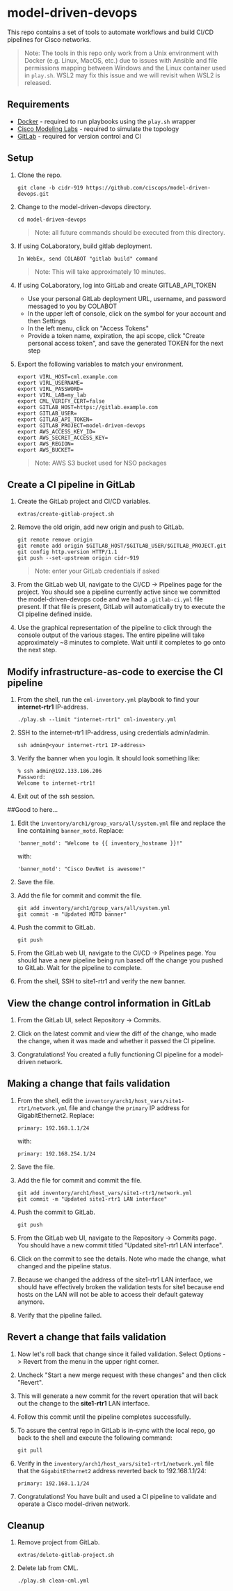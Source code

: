 # model-driven-devops
This repo contains a set of tools to automate workflows and build CI/CD pipelines for Cisco networks.

> Note: The tools in this repo only work from a Unix environment with Docker (e.g. Linux, MacOS, etc.) due to issues with Ansible and file permissions mapping between Windows and the Linux container used in `play.sh`.  WSL2 may fix this issue and we will revisit when WSL2 is released.

## Requirements
- [Docker](https://www.docker.com) - required to run playbooks using the `play.sh` wrapper
- [Cisco Modeling Labs](https://www.cisco.com/c/en/us/products/cloud-systems-management/modeling-labs/index.html) - required to simulate the topology
- [GitLab](https://about.gitlab.com) - required for version control and CI

## Setup

1. Clone the repo.
    ```
    git clone -b cidr-919 https://github.com/ciscops/model-driven-devops.git
    ```

1. Change to the model-driven-devops directory.
    ```
    cd model-driven-devops
    ```
    >Note: all future commands should be executed from this directory.

1. If using CoLaboratory, build gitlab deployment. 
    ```   
    In WebEx, send COLABOT "gitlab build" command
    ```
   >Note: This will take approximately 10 minutes.

1. If using CoLaboratory, log into GitLab and create GITLAB_API_TOKEN
   - Use your personal GitLab deployment URL, username, and password messaged to you by COLABOT
   - In the upper left of console, click on the symbol for your account and then Settings
   - In the left menu, click on "Access Tokens"
   - Provide a token name, expiration, the api scope, click "Create personal access token", and save the generated TOKEN for the next step

1.  Export the following variables to match your environment.
    ```
    export VIRL_HOST=cml.example.com
    export VIRL_USERNAME=
    export VIRL_PASSWORD=
    export VIRL_LAB=my_lab
    export CML_VERIFY_CERT=false
    export GITLAB_HOST=https://gitlab.example.com
    export GITLAB_USER=
    export GITLAB_API_TOKEN=
    export GITLAB_PROJECT=model-driven-devops
    export AWS_ACCESS_KEY_ID=
    export AWS_SECRET_ACCESS_KEY=
    export AWS_REGION=
    export AWS_BUCKET=
    ```

    > Note: AWS S3 bucket used for NSO packages

## Create a CI pipeline in GitLab

1. Create the GitLab project and CI/CD variables.
    ```
    extras/create-gitlab-project.sh
    ```

1. Remove the old origin, add new origin and push to GitLab.
    ```
    git remote remove origin
    git remote add origin $GITLAB_HOST/$GITLAB_USER/$GITLAB_PROJECT.git
    git config http.version HTTP/1.1
    git push --set-upstream origin cidr-919
    ```

    >Note: enter your GitLab credentials if asked

1. From the GitLab web UI, navigate to the CI/CD -> Pipelines page for the project. You should see a pipeline currently active since we committed the model-driven-devops code and we had a `.gitlab-ci.yml` file present. If that file is present, GitLab will automatically try to execute the CI pipeline defined inside.

1. Use the graphical representation of the pipeline to click through the console output of the various stages. The entire pipeline will take approximately ~8 minutes to complete. Wait until it completes to go onto the next step.

## Modify infrastructure-as-code to exercise the CI pipeline
1. From the shell, run the `cml-inventory.yml` playbook to find your **internet-rtr1** IP-address.
    ```
    ./play.sh --limit "internet-rtr1" cml-inventory.yml
    ```

1. SSH to the internet-rtr1 IP-address, using credentials admin/admin.
    ```
    ssh admin@<your internet-rtr1 IP-address>
    ```

1. Verify the banner when you login. It should look something like:
    ```
    % ssh admin@192.133.186.206
    Password: 
    Welcome to internet-rtr1!
    ```
1. Exit out of the ssh session.

##Good to here...

1. Edit the `inventory/arch1/group_vars/all/system.yml` file and replace the line containing `banner_motd`.
    Replace:
    ```
    'banner_motd': "Welcome to {{ inventory_hostname }}!"
    ```
    with:
    ```
    'banner_motd': "Cisco DevNet is awesome!"
    ```

1. Save the file.

1. Add the file for commit and commit the file.
    ```
    git add inventory/arch1/group_vars/all/system.yml
    git commit -m "Updated MOTD banner"
    ```

1. Push the commit to GitLab.
    ```
    git push
    ```

1. From the GitLab web UI, navigate to the CI/CD -> Pipelines page. You should have a new pipeline being run based off the change you pushed to GitLab. Wait for the pipeline to complete.

1. From the shell, SSH to site1-rtr1 and verify the new banner.

## View the change control information in GitLab
1. From the GitLab UI, select Repository -> Commits.

1. Click on the latest commit and view the diff of the change, who made the change, when it was made and whether it passed the CI pipeline.

1. Congratulations! You created a fully functioning CI pipeline for a model-driven network.

## Making a change that fails validation
1. From the shell, edit the `inventory/arch1/host_vars/site1-rtr1/network.yml` file and change the `primary` IP address for GigabitEthernet2.  Replace:
    ```
    primary: 192.168.1.1/24
    ```
    with:
    ```
    primary: 192.168.254.1/24
    ```

1. Save the file.

1. Add the file for commit and commit the file.
    ```
    git add inventory/arch1/host_vars/site1-rtr1/network.yml
    git commit -m "Updated site1-rtr1 LAN interface"
    ```

1. Push the commit to GitLab.
    ```
    git push
    ```

1. From the GitLab web UI, navigate to the Repository -> Commits page. You should have a new commit titled "Updated site1-rtr1 LAN interface".

1. Click on the commit to see the details.  Note who made the change, what changed and the pipeline status.

1. Because we changed the address of the site1-rtr1 LAN interface, we should have effectively broken the validation tests for site1 because end hosts on the LAN will not be able to access their default gateway anymore.

1. Verify that the pipeline failed.

## Revert a change that fails validation
1. Now let's roll back that change since it failed validation.  Select Options -> Revert from the menu in the upper right corner.

1. Uncheck "Start a new merge request with these changes" and then click "Revert".

1. This will generate a new commit for the revert operation that will back out the change to the **site1-rtr1** LAN interface.

1. Follow this commit until the pipeline completes successfully.

1. To assure the central repo in GitLab is in-sync with the local repo, go back to the shell and execute the following command:
    ```
    git pull
    ```
1. Verify in the `inventory/arch1/host_vars/site1-rtr1/network.yml` file that the `GigabitEthernet2` address reverted back to 192.168.1.1/24:

    ```
    primary: 192.168.1.1/24
    ```

1. Congratulations! You have built and used a CI pipeline to validate and operate a Cisco model-driven network.

## Cleanup
1. Remove project from GitLab.
    ```
    extras/delete-gitlab-project.sh
    ```

1. Delete lab from CML.
    ```
    ./play.sh clean-cml.yml
    ```
